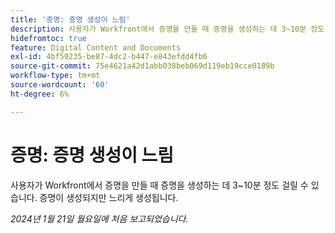 ```yaml
---
title: '증명: 증명 생성이 느림'
description: 사용자가 Workfront에서 증명을 만들 때 증명을 생성하는 데 3~10분 정도 걸릴 수 있습니다. 증명이 생성되지만 느리게 생성됩니다.
hidefromtoc: true
feature: Digital Content and Documents
exl-id: 4bf50235-be87-4dc2-b447-e843efdd4fb6
source-git-commit: 75e4621a42d1abb038beb069d119eb19cce0189b
workflow-type: tm+mt
source-wordcount: '60'
ht-degree: 6%

---
```


# 증명: 증명 생성이 느림

사용자가 Workfront에서 증명을 만들 때 증명을 생성하는 데 3~10분 정도 걸릴 수 있습니다. 증명이 생성되지만 느리게 생성됩니다.

_2024년 1월 21일 월요일에 처음 보고되었습니다._


